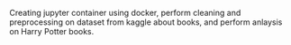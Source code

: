 Creating jupyter container using docker, perform cleaning and preprocessing on dataset from kaggle about books, and perform anlaysis on Harry Potter books.
